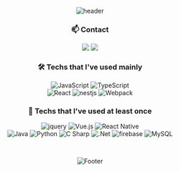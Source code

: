 <div align="center">

![header](https://capsule-render.vercel.app/api?type=waving&color=gradient&height=150&animation=twinkling)
<!-- ![Top Langs](https://github-readme-stats.vercel.app/api/top-langs/?username=suwoncityBoy&hide=python&theme=tokyonight) -->


### 📫 Contact 
<p>
  <a href="https://velog.io/@suwoncityboy"><img src="https://img.shields.io/badge/suwoncityboy.log-11B48A?style=flat-square&logo=Vimeo&logoColor=white&link=https://velog.io/@suwoncityboy"/></a>
  <a href="mailto:dlgkrrud970930@gmail.com" target="_blank"><img src="https://img.shields.io/badge/dlgkrrud970930@gmail.com-EA4335?style=flat-square&logo=Gmail&logoColor=white"/></a>
</p>


### 🛠 Techs that I've used mainly 
![JavaScript](https://img.shields.io/badge/javascript-F7DF1E?style=flat-square&logo=javascript&logoColor=white)
![TypeScript](https://img.shields.io/badge/typescript-3178C6.svg?style=flat-square&logo=TypeScript&logoColor=white)  
![React](https://img.shields.io/badge/react-61DAFB.svg?style=flat-square&logo=React&logoColor=white) 
![nestjs](https://img.shields.io/badge/nestjs-E0234E?style=flat-square&logo=nestjs&logoColor=white)
![Webpack](https://img.shields.io/badge/webpack-8DD6F9.svg?style=flat-square&logo=webpack&logoColor=white)


### 📌 Techs that I've used at least once 
![jquery](https://img.shields.io/badge/jquery-0769AD.svg?style=flat-square&logo=jquery&logoColor=white)
![Vue.js](https://img.shields.io/badge/vue.js-4FC08D.svg?style=flat-square&logo=Vue.js&logoColor=white)
![React Native](https://img.shields.io/badge/reactnative-000.svg?style=flat-square&logo=React&logoColor=white)  
![Java](https://img.shields.io/badge/Java-007396?style=flat-square&logo=OpenJDK&logoColor=white")
![Python](https://img.shields.io/badge/Python-3776AB.svg?style=flat-square&logo=Python&logoColor=white)
![C Sharp](https://img.shields.io/badge/Csharp-512BD4.svg?style=flat-square&logo=Csharp&logoColor=white)
![.Net](https://img.shields.io/badge/.net-8DD6F9.svg?style=flat-square&logo=.Net&logoColor=white)
![firebase](https://img.shields.io/badge/firebase-FFCA28.svg?style=flat-square&logo=firebase&logoColor=white)
![MySQL](https://img.shields.io/badge/mysql-4479A1?style=flat-square&logo=MySql&logoColor=white)  

<br/>

![Footer](https://capsule-render.vercel.app/api?type=waving&color=gradient&height=150&animation=twinkling&section=footer)

</div>
